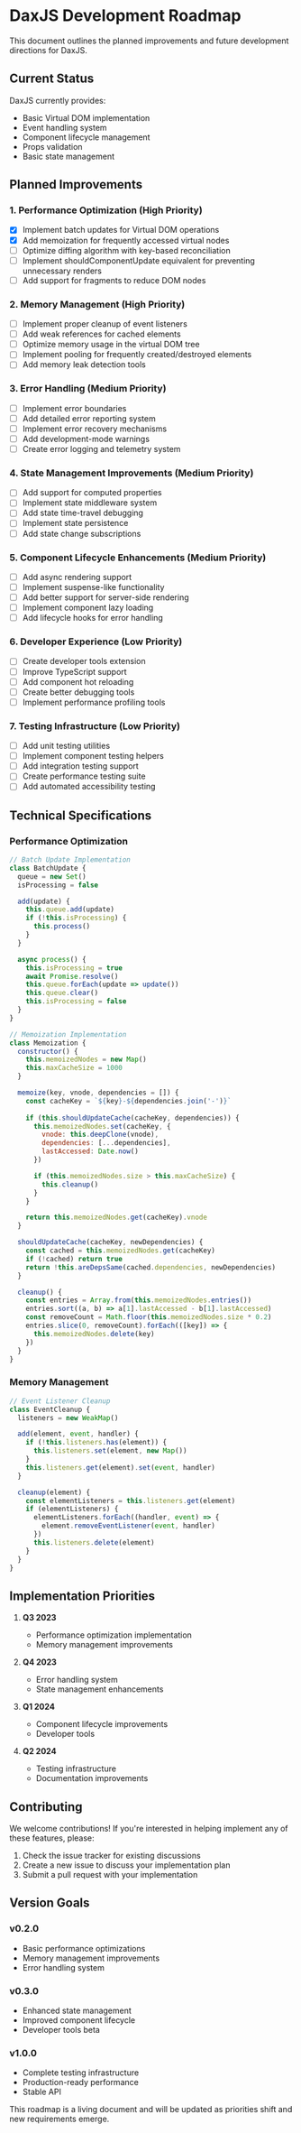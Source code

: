 # DaxJS Development Roadmap

This document outlines the planned improvements and future development directions for DaxJS.

## Current Status

DaxJS currently provides:
- Basic Virtual DOM implementation
- Event handling system
- Component lifecycle management
- Props validation
- Basic state management

## Planned Improvements

### 1. Performance Optimization (High Priority)

- [x] Implement batch updates for Virtual DOM operations
- [x] Add memoization for frequently accessed virtual nodes
- [ ] Optimize diffing algorithm with key-based reconciliation
- [ ] Implement shouldComponentUpdate equivalent for preventing unnecessary renders
- [ ] Add support for fragments to reduce DOM nodes

### 2. Memory Management (High Priority)

- [ ] Implement proper cleanup of event listeners
- [ ] Add weak references for cached elements
- [ ] Optimize memory usage in the virtual DOM tree
- [ ] Implement pooling for frequently created/destroyed elements
- [ ] Add memory leak detection tools

### 3. Error Handling (Medium Priority)

- [ ] Implement error boundaries
- [ ] Add detailed error reporting system
- [ ] Implement error recovery mechanisms
- [ ] Add development-mode warnings
- [ ] Create error logging and telemetry system

### 4. State Management Improvements (Medium Priority)

- [ ] Add support for computed properties
- [ ] Implement state middleware system
- [ ] Add state time-travel debugging
- [ ] Implement state persistence
- [ ] Add state change subscriptions

### 5. Component Lifecycle Enhancements (Medium Priority)

- [ ] Add async rendering support
- [ ] Implement suspense-like functionality
- [ ] Add better support for server-side rendering
- [ ] Implement component lazy loading
- [ ] Add lifecycle hooks for error handling

### 6. Developer Experience (Low Priority)

- [ ] Create developer tools extension
- [ ] Improve TypeScript support
- [ ] Add component hot reloading
- [ ] Create better debugging tools
- [ ] Implement performance profiling tools

### 7. Testing Infrastructure (Low Priority)

- [ ] Add unit testing utilities
- [ ] Implement component testing helpers
- [ ] Add integration testing support
- [ ] Create performance testing suite
- [ ] Add automated accessibility testing

## Technical Specifications

### Performance Optimization

```javascript
// Batch Update Implementation
class BatchUpdate {
  queue = new Set()
  isProcessing = false

  add(update) {
    this.queue.add(update)
    if (!this.isProcessing) {
      this.process()
    }
  }

  async process() {
    this.isProcessing = true
    await Promise.resolve()
    this.queue.forEach(update => update())
    this.queue.clear()
    this.isProcessing = false
  }
}

// Memoization Implementation
class Memoization {
  constructor() {
    this.memoizedNodes = new Map()
    this.maxCacheSize = 1000
  }

  memoize(key, vnode, dependencies = []) {
    const cacheKey = `${key}-${dependencies.join('-')}`
    
    if (this.shouldUpdateCache(cacheKey, dependencies)) {
      this.memoizedNodes.set(cacheKey, {
        vnode: this.deepClone(vnode),
        dependencies: [...dependencies],
        lastAccessed: Date.now()
      })

      if (this.memoizedNodes.size > this.maxCacheSize) {
        this.cleanup()
      }
    }

    return this.memoizedNodes.get(cacheKey).vnode
  }

  shouldUpdateCache(cacheKey, newDependencies) {
    const cached = this.memoizedNodes.get(cacheKey)
    if (!cached) return true
    return !this.areDepsSame(cached.dependencies, newDependencies)
  }

  cleanup() {
    const entries = Array.from(this.memoizedNodes.entries())
    entries.sort((a, b) => a[1].lastAccessed - b[1].lastAccessed)
    const removeCount = Math.floor(this.memoizedNodes.size * 0.2)
    entries.slice(0, removeCount).forEach(([key]) => {
      this.memoizedNodes.delete(key)
    })
  }
}
```

### Memory Management

```javascript
// Event Listener Cleanup
class EventCleanup {
  listeners = new WeakMap()

  add(element, event, handler) {
    if (!this.listeners.has(element)) {
      this.listeners.set(element, new Map())
    }
    this.listeners.get(element).set(event, handler)
  }

  cleanup(element) {
    const elementListeners = this.listeners.get(element)
    if (elementListeners) {
      elementListeners.forEach((handler, event) => {
        element.removeEventListener(event, handler)
      })
      this.listeners.delete(element)
    }
  }
}
```

## Implementation Priorities

1. **Q3 2023**
   - Performance optimization implementation
   - Memory management improvements

2. **Q4 2023**
   - Error handling system
   - State management enhancements

3. **Q1 2024**
   - Component lifecycle improvements
   - Developer tools

4. **Q2 2024**
   - Testing infrastructure
   - Documentation improvements

## Contributing

We welcome contributions! If you're interested in helping implement any of these features, please:

1. Check the issue tracker for existing discussions
2. Create a new issue to discuss your implementation plan
3. Submit a pull request with your implementation

## Version Goals

### v0.2.0
- Basic performance optimizations
- Memory management improvements
- Error handling system

### v0.3.0
- Enhanced state management
- Improved component lifecycle
- Developer tools beta

### v1.0.0
- Complete testing infrastructure
- Production-ready performance
- Stable API

This roadmap is a living document and will be updated as priorities shift and new requirements emerge.